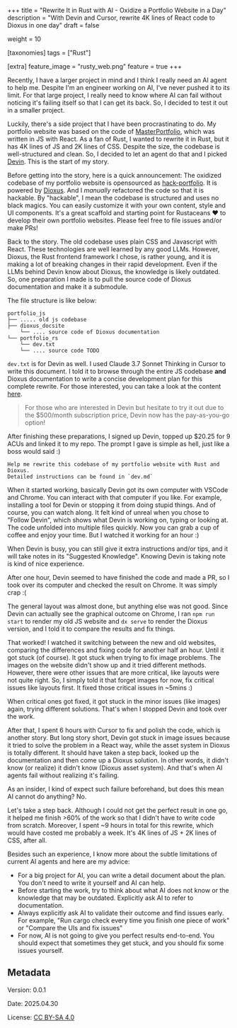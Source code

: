 +++
title = "Rewrite It in Rust with AI - Oxidize a Portfolio Website in a Day"
description = "With Devin and Cursor, rewrite 4K lines of React code to Dioxus in one day"
draft = false

weight = 10

[taxonomies]
tags = ["Rust"]

[extra]
feature_image = "rusty_web.png"
feature = true
+++

Recently, I have a larger project in mind and I think I really need an AI agent to help me. Despite I'm an engineer working on AI, I've never pushed it to its limit.
For that large project, I really need to know where AI can fail without noticing it's failing itself so that I can get its back. So, I decided to test it out in a smaller project.

Luckily, there's a side project that I have been procrastinating to do. My portfolio website was based on the code of [MasterPortfolio](https://github.com/ashutosh1919/masterPortfolio), which was written in JS with React.
As a fan of Rust, I wanted to rewrite it in Rust, but it has 4K lines of JS and 2K lines of CSS. Despite the size, the codebase is well-structured and clean. So, I decided to let an agent do that and I picked [Devin](https://devin.ai). This is the start of my story.

Before getting into the story, here is a quick announcement: The oxidized codebase of my portfolio website is opensourced as [hack-portfolio](https://github.com/ifsheldon/hack-portfolio). It is powered by [Dioxus](https://dioxuslabs.com).
And I _manually_ refactored the code so that it is hackable. By "hackable", I mean the codebase is structured and uses no black magics. You can easily customize it with your own content, style and UI components.
It's a great scaffold and starting point for Rustaceans ♥️ to develop their own portfolio websites. Please feel free to file issues and/or make PRs!

Back to the story. The old codebase uses plain CSS and Javascript with React. These technologies are well learned by any good LLMs. However, Dioxus, the Rust frontend framework I chose, is rather young, and it is making a lot of breaking changes in their rapid development.
Even if the LLMs behind Devin know about Dioxus, the knowledge is likely outdated. So, one preparation I made is to pull the source code of Dioxus documentation and make it a submodule.

The file structure is like below:

```shell
portfolio_js
├── ..... old js codebase
├── dioxus_docsite
    └── .... source code of Dioxus documentation
└── portfolio_rs
    └── dev.txt
    └── .... source code TODO
```

`dev.txt` is for Devin as well. I used Claude 3.7 Sonnet Thinking in Cursor to write this document. I told it to browse through the entire JS codebase **and** Dioxus documentation to write a concise development plan for this complete rewrite. For those interested, you can take a look at the
content [here](dev.txt).

> For those who are interested in Devin but hesitate to try it out due to the $500/month subscription price, Devin now has the pay-as-you-go option!

After finishing these preparations, I signed up Devin, topped up $20.25 for 9 ACUs and linked it to my repo. The prompt I gave is simple as hell, just like a boss would said :)

```
Help me rewrite this codebase of my portfolio website with Rust and Dioxus. 
Detailed instructions can be found in `dev.md`
```

When it started working, basically Devin got its own computer with VSCode and Chrome. You can interact with that computer if you like. For example, installing a tool for Devin or stopping it from doing stupid things.
And of course, you can watch along. It felt kind of unreal when you chose to "Follow Devin", which shows what Devin is working on, typing or looking at. The code unfolded into multiple files quickly. Now you can grab a cup of coffee and enjoy your time.
But I watched it working for an hour :)

When Devin is busy, you can still give it extra instructions and/or tips, and it will take notes in its "Suggested Knowledge". Knowing Devin is taking note is kind of nice experience.

After one hour, Devin seemed to have finished the code and made a PR, so I took over its computer and checked the result on Chrome. It was simply crap :(

The general layout was almost done, but anything else was not good. Since Devin can actually see the graphical outcome on Chrome, I ran `npm run start` to render my old JS website and `dx serve` to render the Dioxus version, and I told it to compare the results and fix things.

That worked! I watched it switching between the new and old websites, comparing the differences and fixing code for another half an hour. Until it got stuck (of course). It got stuck when trying to fix image problems. The images on the website didn't show up and it tried different methods.
However, there were other issues that are more critical, like layouts were not quite right. So, I simply told it that forget images for now, fix critical issues like layouts first. It fixed those critical issues in ~5mins :)

When critical ones got fixed, it got stuck in the minor issues (like images) again, trying different solutions. That's when I stopped Devin and took over the work.

After that, I spent 6 hours with Cursor to fix and polish the code, which is another story. But long story short, Devin got stuck in image issues because it tried to solve the problem in a React way, while the asset system in Dioxus is totally different.
It should have taken a step back, looked up the documentation and then come up a Dioxus solution. In other words, it didn't know (or realize) it didn't know (Dioxus asset system). And that's when AI agents fail without realizing it's failing.

As an insider, I kind of expect such failure beforehand, but does this mean AI cannot do anything? No.

Let's take a step back. Although I could not get the perfect result in one go, it helped me finish >60% of the work so that I didn't have to write code from scratch.
Moreover, I spent ~9 hours in total for this rewrite, which would have costed me probably a week. It's 4K lines of JS + 2K lines of CSS, after all.

Besides such an experience, I know more about the subtle limitations of current AI agents and here are my advice:

* For a big project for AI, you can write a detail document about the plan. You don't need to write it yourself and AI can help.
* Before starting the work, try to think about what AI does not know or the knowledge that may be outdated. Explicitly ask AI to refer to documentation.
* Always explicitly ask AI to validate their outcome and find issues early. For example, "Run cargo check every time you finish one piece of work" or "Compare the UIs and fix issues"
* For now, AI is not going to give you perfect results end-to-end. You should expect that sometimes they get stuck, and you should fix some issues yourself.

## Metadata

Version: 0.0.1

Date: 2025.04.30

License: [CC BY-SA 4.0](https://creativecommons.org/licenses/by-sa/4.0/)
